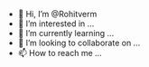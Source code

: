 - 👋 Hi, I’m @Rohitverm
- 👀 I’m interested in ...
- 🌱 I’m currently learning ...
- 💞️ I’m looking to collaborate on ...
- 📫 How to reach me ...

<!---
Rohitverm/Rohitverm is a ✨ special ✨ repository because its `README.md` (this file) appears on your GitHub profile.
You can click the Preview link to take a look at your changes.
--->
